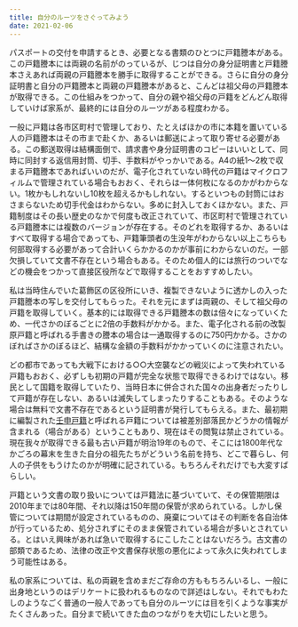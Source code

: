 ```yaml
---
title: 自分のルーツをさぐってみよう
date: 2021-02-06
---
```


パスポートの交付を申請するとき、必要となる書類のひとつに戸籍謄本がある。この戸籍謄本には両親の名前がのっているが、じつは自分の身分証明書と戸籍謄本さえあれば両親の戸籍謄本を勝手に取得することができる。さらに自分の身分証明書と自分の戸籍謄本と両親の戸籍謄本があると、こんどは祖父母の戸籍謄本が取得できる。この仕組みをつかって、自分の親や祖父母の戸籍をどんどん取得していけば家系が、最終的には自分のルーツがある程度わかる。

一般に戸籍は各市区町村で管理しており、たとえばほかの市に本籍を置いている人の戸籍謄本はその市まで赴くか、あるいは郵送によって取り寄せる必要がある。この郵送取得は結構面倒で、請求書や身分証明書のコピーはいいとして、同時に同封する返信用封筒、切手、手数料がやっかいである。A4の紙1〜2枚で収まる戸籍謄本であればいいのだが、電子化されていない時代の戸籍はマイクロフィルムで管理されている場合もおおく、それらは一体何枚になるのかがわからない。1枚かもしれないし10枚を超えるかもしれない。するといつもの封筒にはおさまらないため切手代金はわからない。多めに封入しておくほかない。また、戸籍制度はその長い歴史のなかで何度も改正されていて、市区町村で管理されている戸籍謄本には複数のバージョンが存在する。そのどれを取得するか、あるいはすべて取得する場合であっても、戸籍筆頭者の生没年がわからない以上こちらも何部取得する必要があって合計いくらかかるのかが事前にわからないのだ。一部欠損していて文書不存在という場合もある。そのため個人的には旅行のついでなどの機会をつかって直接区役所などで取得することをおすすめしたい。

私は当時住んでいた葛飾区の区役所にいき、複製できないように透かしの入った戸籍謄本の写しを交付してもらった。それを元にまずは両親の、そして祖父母の戸籍を取得していく。基本的には取得できる戸籍謄本の数は倍々になっていくため、一代さかのぼるごとに2倍の手数料がかかる。また、電子化される前の改製原戸籍と呼ばれる手書きの謄本の場合は一通取得するのに750円かかる。さかのぼればさかのぼるほど、結構な金額の手数料がかかっていくのに注意されたい。

どの都市であっても大戦下における○○大空襲などの戦災によって失われている戸籍もおおく、必ずしも初期の戸籍が完全な状態で取得できるわけではない。移民として国籍を取得していたり、当時日本に併合された国々の出身者だったりして戸籍が存在しない、あるいは滅失してしまったりすることもある。そのような場合は無料で文書不存在であるという証明書が発行してもらえる。また、最初期に編製された[壬申戸籍](https://ja.wikipedia.org/wiki/%E5%A3%AC%E7%94%B3%E6%88%B8%E7%B1%8D)と呼ばれる戸籍については被差別部落民かどうかの情報が含まれる（場合がある）ということもあり、現在はその閲覧は禁止されている。現在我々が取得できる最も古い戸籍が明治19年のもので、そこには1800年代なかごろの幕末を生きた自分の祖先たちがどういう名前を持ち、どこで暮らし、何人の子供をもうけたのかが明確に記されている。もちろんそれだけでも大変すばらしい。

戸籍という文書の取り扱いについては戸籍法に基づいていて、その保管期限は2010年までは80年間、それ以降は150年間の保管が求められている。しかし保管については期間が設定されているものの、廃棄についてはその判断を各自治体が行っているため、処分されずにそのまま保管されている場合が多いとされている。とはいえ興味があれば急いで取得するにこしたことはないだろう。古文書の部類であるため、法律の改正や文書保存状態の悪化によって永久に失われてしまう可能性はある。

私の家系については、私の両親を含めまだご存命の方ももちろんいるし、一般に出身地というのはデリケートに扱われるものなので詳述はしない。それでもわたしのようなごく普通の一般人であっても自分のルーツには目を引くような事実がたくさんあった。自分まで続いてきた血のつながりを大切にしたいと思う。
